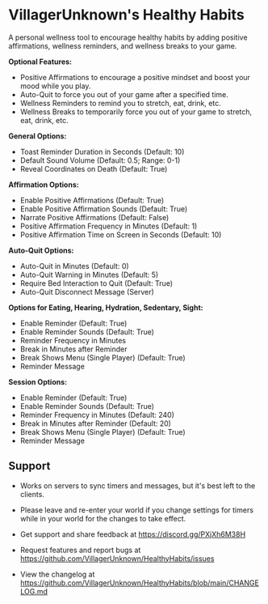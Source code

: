 # VillagerUnknown's Healthy Habits

A personal wellness tool to encourage healthy habits by adding positive affirmations, wellness reminders, and wellness breaks to your game.

**Optional Features:**

* Positive Affirmations to encourage a positive mindset and boost your mood while you play.
* Auto-Quit to force you out of your game after a specified time.
* Wellness Reminders to remind you to stretch, eat, drink, etc.
* Wellness Breaks to temporarily force you out of your game to stretch, eat, drink, etc.

**General Options:**

* Toast Reminder Duration in Seconds (Default: 10)
* Default Sound Volume (Default: 0.5; Range: 0-1)
* Reveal Coordinates on Death (Default: True)

**Affirmation Options:**

* Enable Positive Affirmations (Default: True)
* Enable Positive Affirmation Sounds (Default: True)
* Narrate Positive Affirmations (Default: False)
* Positive Affirmation Frequency in Minutes (Default: 1)
* Positive Affirmation Time on Screen in Seconds (Default: 10)

**Auto-Quit Options:**

* Auto-Quit in Minutes (Default: 0)
* Auto-Quit Warning in Minutes (Default: 5)
* Require Bed Interaction to Quit (Default: True)
* Auto-Quit Disconnect Message (Server)

**Options for Eating, Hearing, Hydration, Sedentary, Sight:**

* Enable Reminder (Default: True)
* Enable Reminder Sounds (Default: True)
* Reminder Frequency in Minutes
* Break in Minutes after Reminder
* Break Shows Menu (Single Player) (Default: True)
* Reminder Message

**Session Options:**

* Enable Reminder (Default: True)
* Enable Reminder Sounds (Default: True)
* Reminder Frequency in Minutes (Default: 240)
* Break in Minutes after Reminder (Default: 20)
* Break Shows Menu (Single Player) (Default: True)
* Reminder Message

## Support

* Works on servers to sync timers and messages, but it's best left to the clients.
* Please leave and re-enter your world if you change settings for timers while in your world for the changes to take effect.

* Get support and share feedback at https://discord.gg/PXjXh6M38H
* Request features and report bugs at https://github.com/VillagerUnknown/HealthyHabits/issues
* View the changelog at https://github.com/VillagerUnknown/HealthyHabits/blob/main/CHANGELOG.md